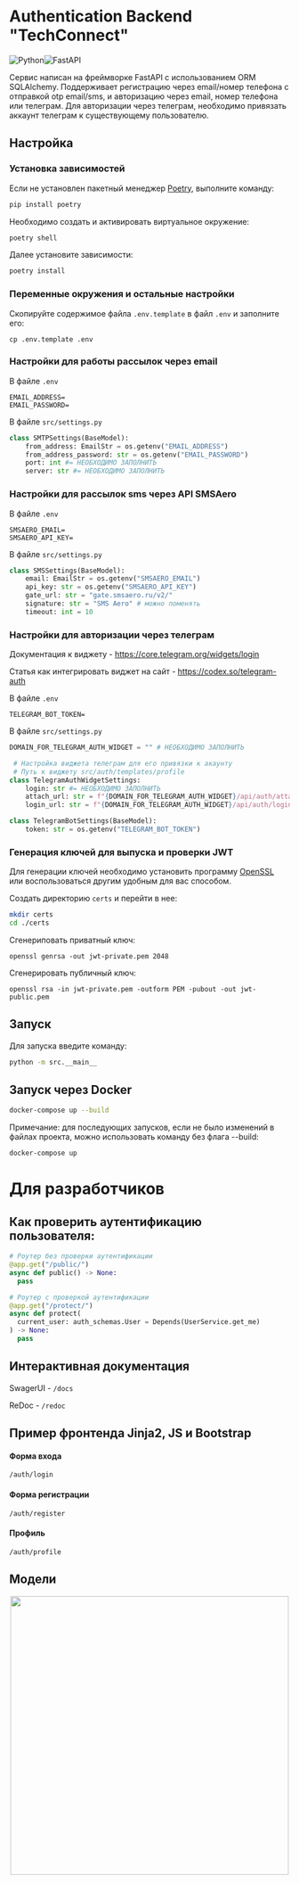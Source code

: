 # Authentication Backend "TechConnect"  
![Python](https://img.shields.io/badge/python-3670A0?style=for-the-badge&logo=python&logoColor=ffdd54)![FastAPI](https://img.shields.io/badge/FastAPI-005571?style=for-the-badge&logo=fastapi)

Сервис написан на фреймворке FastAPI с использованием ORM SQLAlchemy. 
Поддерживает регистрацию через email/номер телефона с отправкой otp email/sms, и авторизацию через email, номер телефона или телеграм.
Для авторизации через телеграм, необходимо привязать аккаунт телеграм к существующему пользователю.

## Настройка

### Установка зависимостей
Если не установлен пакетный менеджер [Poetry](https://python-poetry.org/), выполните команду:
```bash
pip install poetry
```
Необходимо создать и активировать виртуальное окружение:
```bash
poetry shell
```
Далее установите зависимости:
```bash
poetry install
```

### Переменные окружения и остальные настройки

Скопируйте содержимое файла ```.env.template``` в файл ```.env``` и заполните его:
```
cp .env.template .env
```
### Настройки для работы рассылок через email
В файле ```.env```
```
EMAIL_ADDRESS=
EMAIL_PASSWORD=
```
В файле ```src/settings.py```
```python
class SMTPSettings(BaseModel):
    from_address: EmailStr = os.getenv("EMAIL_ADDRESS")
    from_address_password: str = os.getenv("EMAIL_PASSWORD")
    port: int #= НЕОБХОДИМО ЗАПОЛНИТЬ
    server: str #= НЕОБХОДИМО ЗАПОЛНИТЬ
```

### Настройки для рассылок sms через API SMSAero
В файле ```.env```
```
SMSAERO_EMAIL=
SMSAERO_API_KEY=
```
В файле ```src/settings.py```
```python
class SMSSettings(BaseModel):
    email: EmailStr = os.getenv("SMSAERO_EMAIL")
    api_key: str = os.getenv("SMSAERO_API_KEY")
    gate_url: str = "gate.smsaero.ru/v2/"
    signature: str = "SMS Aero" # можно поменять 
    timeout: int = 10
```


### Настройки для авторизации через телеграм

Документация к виджету - https://core.telegram.org/widgets/login

Статья как интегрировать виджет на сайт - https://codex.so/telegram-auth 

В файле ```.env```
```
TELEGRAM_BOT_TOKEN=
```
В файле ```src/settings.py```
```python
DOMAIN_FOR_TELEGRAM_AUTH_WIDGET = "" # НЕОБХОДИМО ЗАПОЛНИТЬ

 # Настройка виджета телеграм для его привязки к акаунту
 # Путь к виджету src/auth/templates/profile 
class TelegramAuthWidgetSettings:
    login: str #= НЕОБХОДИМО ЗАПОЛНИТЬ
    attach_url: str = f"{DOMAIN_FOR_TELEGRAM_AUTH_WIDGET}/api/auth/attach/telegram"
    login_url: str = f"{DOMAIN_FOR_TELEGRAM_AUTH_WIDGET}/api/auth/login/telegram"

class TelegramBotSettings(BaseModel):
    token: str = os.getenv("TELEGRAM_BOT_TOKEN")    
```

### Генерация ключей для выпуска и проверки JWT
Для генерации ключей необходимо установить программу [OpenSSL](https://github.com/openssl/openssl) или воспользоваться другим удобным для вас способом.

Создать директорию ```certs``` и перейти в нее:
```bash
mkdir certs
cd ./certs
```
Сгенериповать приватный ключ:
```
openssl genrsa -out jwt-private.pem 2048
```
Сгенерировать публичный ключ:
```
openssl rsa -in jwt-private.pem -outform PEM -pubout -out jwt-public.pem
```

## Запуск
Для запуска введите команду:
```bash
python -m src.__main__
```
## Запуск через Docker
```bash
docker-compose up --build
```
Примечание: для последующих запусков, если не было изменений в файлах проекта, можно использовать команду без флага --build:
```bash
docker-compose up
```

# Для разработчиков
## Как проверить аутентификацию пользователя:
```python
# Роутер без проверки аутентификации
@app.get("/public/")
async def public() -> None:
  pass

# Роутер с проверкой аутентификации
@app.get("/protect/")
async def protect(
  current_user: auth_schemas.User = Depends(UserService.get_me)
) -> None:
  pass
```
## Интерактивная документация
SwagerUI - ```/docs```

ReDoc - ```/redoc```

## Пример фронтенда Jinja2, JS и Bootstrap

#### Форма входа 
```
/auth/login
```

#### Форма регистрации 
```
/auth/register
```

#### Профиль
```
/auth/profile
```

## Модели
<div align="center">
  <kbd>
    <img height="500" src="https://github.com/user-attachments/assets/628a09f3-e5f5-492a-8bd6-784a016ee76a">
  </kbd>
</div>

